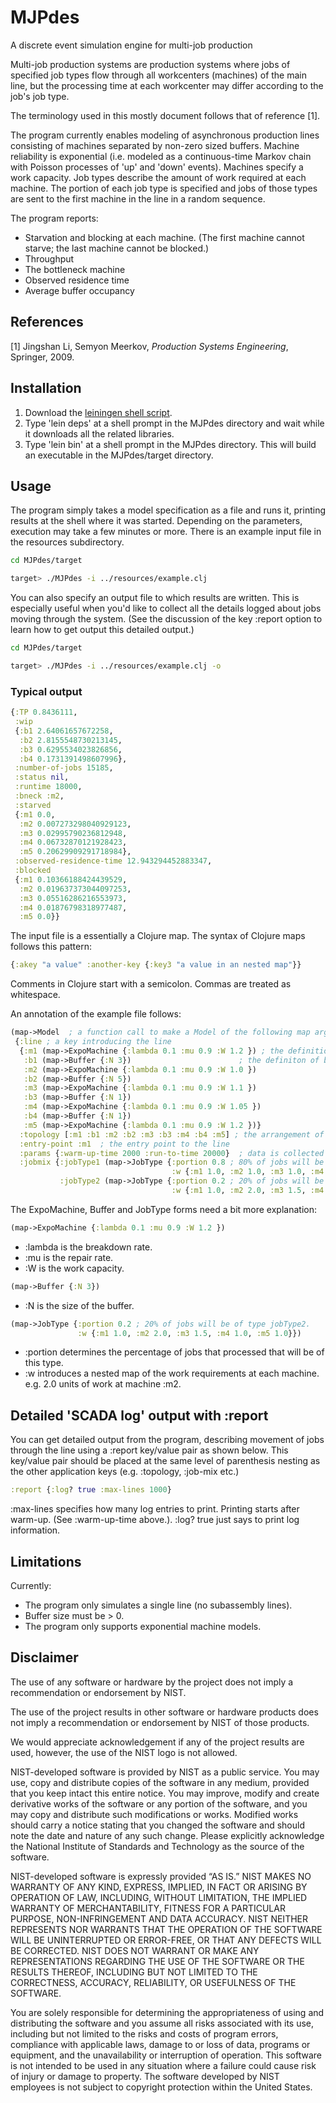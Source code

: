 # MJPdes

A discrete event simulation engine for multi-job production

Multi-job production systems are production systems where jobs of specified job types flow through all
workcenters (machines) of the main line, but the processing time at each workcenter may differ
according to the job's job type. 

The terminology used in this mostly document follows that of reference [1]. 

The program currently enables modeling of asynchronous production lines consisting of machines separated by
non-zero sized buffers. Machine reliability is exponential (i.e. modeled as a continuous-time
Markov chain with Poisson processes of 'up' and 'down' events). Machines specify a work capacity. 
Job types describe the amount of work required at each machine. The portion of each job type is specified
and jobs of those types are sent to the first machine in the line in a random sequence.

The program reports:
 * Starvation and blocking at each machine. (The first machine cannot starve; the last machine cannot be blocked.)
 * Throughput
 * The bottleneck machine
 * Observed residence time
 * Average buffer occupancy 

## References

[1] Jingshan Li, Semyon Meerkov, *Production Systems Engineering*, Springer, 2009. 

## Installation

1. Download the [leiningen shell script](http://leiningen.org/).
2. Type 'lein deps' at a shell prompt in the MJPdes directory and wait while it downloads 
    all the related libraries. 
3. Type 'lein bin' at a shell prompt in the MJPdes directory. This will build an executable in the MJPdes/target directory. 

## Usage

The program simply takes a model specification as a file and runs it, printing results at the shell where it was started.
Depending on the parameters, execution may take a few minutes or more. There is an example input file in the
resources subdirectory.

```bash
cd MJPdes/target

target> ./MJPdes -i ../resources/example.clj
```
You can also specify an output file to which results are written. This is especially useful
when you'd like to collect all the details logged about jobs moving through the system.
(See the discussion of the key :report option to learn how to get output this detailed output.)

```bash
cd MJPdes/target

target> ./MJPdes -i ../resources/example.clj -o 
````

### Typical output

```clojure
{:TP 0.8436111,
 :wip
 {:b1 2.64061657672258,
  :b2 2.8155548730213145,
  :b3 0.6295534023826856,
  :b4 0.1731391498607996},
 :number-of-jobs 15185,
 :status nil,
 :runtime 18000,
 :bneck :m2,
 :starved
 {:m1 0.0,
  :m2 0.007273298040929123,
  :m3 0.02995790236812948,
  :m4 0.06732870121928423,
  :m5 0.20629909291718984},
 :observed-residence-time 12.943294452883347,
 :blocked
 {:m1 0.10366188424439529,
  :m2 0.019637373044097253,
  :m3 0.05516286216553973,
  :m4 0.01876798318977487,
  :m5 0.0}}
```

The input file is a essentially a Clojure map. The syntax of Clojure maps follows
this pattern:

```clojure
{:akey "a value" :another-key {:key3 "a value in an nested map"}}
```

Comments in Clojure start with a semicolon. Commas are treated as whitespace. 

An annotation of the example file follows:

```clojure
(map->Model  ; a function call to make a Model of the following map argument
 {:line ; a key introducing the line
  {:m1 (map->ExpoMachine {:lambda 0.1 :mu 0.9 :W 1.2 }) ; the definition of machine m1
   :b1 (map->Buffer {:N 3})                        ; the definiton of buffer b1
   :m2 (map->ExpoMachine {:lambda 0.1 :mu 0.9 :W 1.0 })
   :b2 (map->Buffer {:N 5})
   :m3 (map->ExpoMachine {:lambda 0.1 :mu 0.9 :W 1.1 })
   :b3 (map->Buffer {:N 1})
   :m4 (map->ExpoMachine {:lambda 0.1 :mu 0.9 :W 1.05 })
   :b4 (map->Buffer {:N 1})
   :m5 (map->ExpoMachine {:lambda 0.1 :mu 0.9 :W 1.2 })}
  :topology [:m1 :b1 :m2 :b2 :m3 :b3 :m4 :b4 :m5] ; the arrangement of the line
  :entry-point :m1  ; the entry point to the line
  :params {:warm-up-time 2000 :run-to-time 20000}  ; data is collected from time 2000-20000
  :jobmix {:jobType1 (map->JobType {:portion 0.8 ; 80% of jobs will be of type jobType1.
                                    :w {:m1 1.0, :m2 1.0, :m3 1.0, :m4 1.0, :m5 1.0}})
           :jobType2 (map->JobType {:portion 0.2 ; 20% of jobs will be of type jobType2.
                                    :w {:m1 1.0, :m2 2.0, :m3 1.5, :m4 1.0, :m5 1.0}})}})
```

The ExpoMachine, Buffer and JobType forms need a bit more explanation:

```clojure
(map->ExpoMachine {:lambda 0.1 :mu 0.9 :W 1.2 })
```
 * :lambda is the breakdown rate.
 * :mu is the repair rate.
 * :W is the work capacity.

```clojure
(map->Buffer {:N 3})
```
 * :N is the size of the buffer.

```clojure
(map->JobType {:portion 0.2 ; 20% of jobs will be of type jobType2.
               :w {:m1 1.0, :m2 2.0, :m3 1.5, :m4 1.0, :m5 1.0}})
```
 * :portion determines the percentage of jobs that processed that will be of this type.
 * :w introduces a nested map of the work requirements at each machine. e.g. 2.0 units
   of work at machine :m2.

## Detailed 'SCADA log' output with :report

You can get detailed output from the program, describing movement of jobs through the
line using a :report key/value pair as shown below. This key/value pair should be placed
at the same level of parenthesis nesting as the other application keys (e.g. :topology,
:job-mix etc.)

```clojure
:report {:log? true :max-lines 1000}
```
:max-lines specifies how many log entries to print. Printing starts after warm-up.
(See :warm-up-time above.). :log? true just says to print log information. 

## Limitations

Currently:
 * The program only simulates a single line (no subassembly lines).
 * Buffer size must be > 0.
 * The program only supports exponential machine models.


## Disclaimer
The use of any software or hardware by the project does not imply a recommendation or endorsement by NIST.

The use of the project results in other software or hardware products does not imply a recommendation or endorsement by NIST of those products.

We would appreciate acknowledgement if any of the project results are used, however, the use of the NIST logo is not allowed.

NIST-developed software is provided by NIST as a public service. You may use, copy and distribute copies of the software in any medium, provided that you keep intact this entire notice. You may improve, modify and create derivative works of the software or any portion of the software, and you may copy and distribute such modifications or works. Modified works should carry a notice stating that you changed the software and should note the date and nature of any such change. Please explicitly acknowledge the National Institute of Standards and Technology as the source of the software.

NIST-developed software is expressly provided “AS IS.” NIST MAKES NO WARRANTY OF ANY KIND, EXPRESS, IMPLIED, IN FACT OR ARISING BY OPERATION OF LAW, INCLUDING, WITHOUT LIMITATION, THE IMPLIED WARRANTY OF MERCHANTABILITY, FITNESS FOR A PARTICULAR PURPOSE, NON-INFRINGEMENT AND DATA ACCURACY. NIST NEITHER REPRESENTS NOR WARRANTS THAT THE OPERATION OF THE SOFTWARE WILL BE UNINTERRUPTED OR ERROR-FREE, OR THAT ANY DEFECTS WILL BE CORRECTED. NIST DOES NOT WARRANT OR MAKE ANY REPRESENTATIONS REGARDING THE USE OF THE SOFTWARE OR THE RESULTS THEREOF, INCLUDING BUT NOT LIMITED TO THE CORRECTNESS, ACCURACY, RELIABILITY, OR USEFULNESS OF THE SOFTWARE.

You are solely responsible for determining the appropriateness of using and distributing the software and you assume all risks associated with its use, including but not limited to the risks and costs of program errors, compliance with applicable laws, damage to or loss of data, programs or equipment, and the unavailability or interruption of operation. This software is not intended to be used in any situation where a failure could cause risk of injury or damage to property. The software developed by NIST employees is not subject to copyright protection within the United States.




